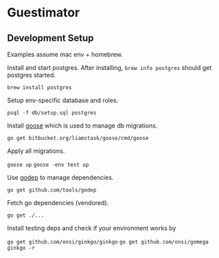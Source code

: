 # Guestimator

## Development Setup

Examples assume mac env + homebrew.

Install and start postgres.
After installing, `brew info postgres` should get postgres started.

`brew install postgres`

Setup env-specific database and roles.

`psql -f db/setup.sql postgres`

Install [goose](https://bitbucket.org/liamstask/goose/) which is used to manage db migrations.

`go get bitbucket.org/liamstask/goose/cmd/goose`

Apply all migrations.

`goose up`
`goose -env test up`

Use [godep](https://github.com/tools/godep) to manage dependencies.

`go get github.com/tools/godep`

Fetch go dependencies (vendored).

`go get ./...`

Install testing deps and check if your environment works by

`go get github.com/onsi/ginkgo/ginkgo`
`go get github.com/onsi/gomega`
`ginkgo -r`
